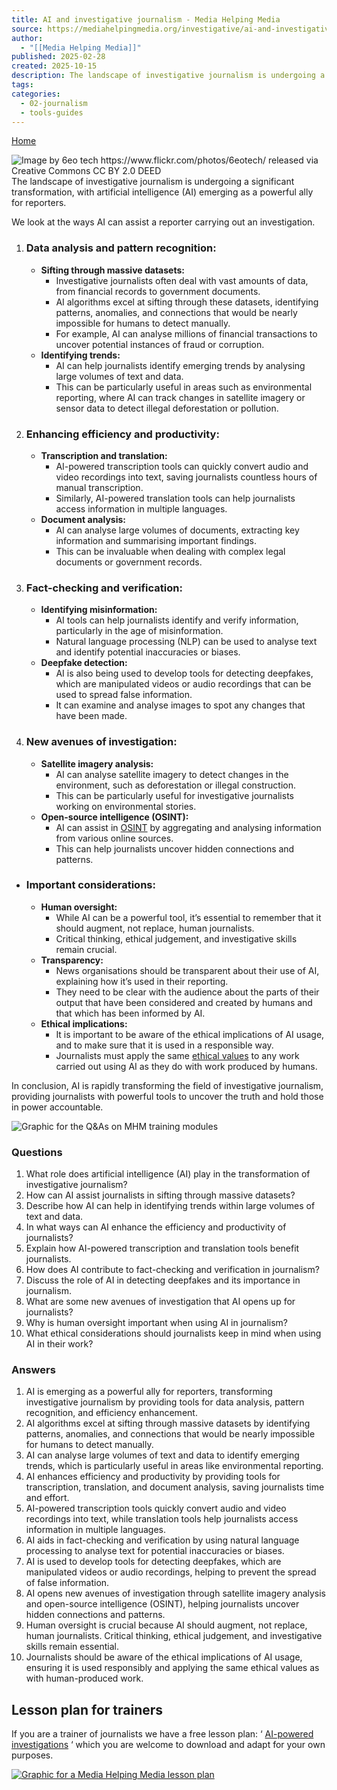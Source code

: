 ```yaml
---
title: AI and investigative journalism - Media Helping Media
source: https://mediahelpingmedia.org/investigative/ai-and-investigative-journalism/
author:
  - "[[Media Helping Media]]"
published: 2025-02-28
created: 2025-10-15
description: The landscape of investigative journalism is undergoing a significant transformation, with artificial intelligence (AI) emerging as a powerful ally for reporters.
tags:
categories:
  - 02-journalism
  - tools-guides
---
```

[Home](https://mediahelpingmedia.org/)

![Image by 6eo tech https://www.flickr.com/photos/6eotech/ released via Creative Commons CC BY 2.0 DEED](https://mediahelpingmedia.org/wp-content/uploads/2023/11/AI.jpeg) The landscape of investigative journalism is undergoing a significant transformation, with artificial intelligence (AI) emerging as a powerful ally for reporters.

We look at the ways AI can assist a reporter carrying out an investigation.

1. ### Data analysis and pattern recognition:
	- **Sifting through massive datasets:**
		- Investigative journalists often deal with vast amounts of data, from financial records to government documents.
		- AI algorithms excel at sifting through these datasets, identifying patterns, anomalies, and connections that would be nearly impossible for humans to detect manually.
		- For example, AI can analyse millions of financial transactions to uncover potential instances of fraud or corruption.
	- **Identifying trends:**
		- AI can help journalists identify emerging trends by analysing large volumes of text and data.
		- This can be particularly useful in areas such as environmental reporting, where AI can track changes in satellite imagery or sensor data to detect illegal deforestation or pollution.
2. ### Enhancing efficiency and productivity:
	- **Transcription and translation:**
		- AI-powered transcription tools can quickly convert audio and video recordings into text, saving journalists countless hours of manual transcription.
		- Similarly, AI-powered translation tools can help journalists access information in multiple languages.
	- **Document analysis:**
		- AI can analyse large volumes of documents, extracting key information and summarising important findings.
		- This can be invaluable when dealing with complex legal documents or government records.
3. ### Fact-checking and verification:
	- **Identifying misinformation:**
		- AI tools can help journalists identify and verify information, particularly in the age of misinformation.
		- Natural language processing (NLP) can be used to analyse text and identify potential inaccuracies or biases.
	- **Deepfake detection:**
		- AI is also being used to develop tools for detecting deepfakes, which are manipulated videos or audio recordings that can be used to spread false information.
		- It can examine and analyse images to spot any changes that have been made.
4. ### New avenues of investigation:
	- **Satellite imagery analysis:**
		- AI can analyse satellite imagery to detect changes in the environment, such as deforestation or illegal construction.
		- This can be particularly useful for investigative journalists working on environmental stories.
	- **Open-source intelligence (OSINT):**
		- AI can assist in [OSINT](https://en.wikipedia.org/wiki/Open-source_intelligence) by aggregating and analysing information from various online sources.
		- This can help journalists uncover hidden connections and patterns.
- ### Important considerations:
	- **Human oversight:**
		- While AI can be a powerful tool, it’s essential to remember that it should augment, not replace, human journalists.
		- Critical thinking, ethical judgement, and investigative skills remain crucial.
	- **Transparency:**
		- News organisations should be transparent about their use of AI, explaining how it’s used in their reporting.
		- They need to be clear with the audience about the parts of their output that have been considered and created by humans and that which has been informed by AI.
	- **Ethical implications:**
		- It is important to be aware of the ethical implications of AI usage, and to make sure that it is used in a responsible way.
		- Journalists must apply the same [ethical values](https://mediahelpingmedia.org/ethics/is-your-journalism-ethical-take-the-test/) to any work carried out using AI as they do with work produced by humans.

In conclusion, AI is rapidly transforming the field of investigative journalism, providing journalists with powerful tools to uncover the truth and hold those in power accountable.

![Graphic for the Q&As on MHM training modules](https://mediahelpingmedia.org/wp-content/uploads/2022/03/newqa.jpg)

### Questions

1. What role does artificial intelligence (AI) play in the transformation of investigative journalism?
2. How can AI assist journalists in sifting through massive datasets?
3. Describe how AI can help in identifying trends within large volumes of text and data.
4. In what ways can AI enhance the efficiency and productivity of journalists?
5. Explain how AI-powered transcription and translation tools benefit journalists.
6. How does AI contribute to fact-checking and verification in journalism?
7. Discuss the role of AI in detecting deepfakes and its importance in journalism.
8. What are some new avenues of investigation that AI opens up for journalists?
9. Why is human oversight important when using AI in journalism?
10. What ethical considerations should journalists keep in mind when using AI in their work?

### Answers

1. AI is emerging as a powerful ally for reporters, transforming investigative journalism by providing tools for data analysis, pattern recognition, and efficiency enhancement.
2. AI algorithms excel at sifting through massive datasets by identifying patterns, anomalies, and connections that would be nearly impossible for humans to detect manually.
3. AI can analyse large volumes of text and data to identify emerging trends, which is particularly useful in areas like environmental reporting.
4. AI enhances efficiency and productivity by providing tools for transcription, translation, and document analysis, saving journalists time and effort.
5. AI-powered transcription tools quickly convert audio and video recordings into text, while translation tools help journalists access information in multiple languages.
6. AI aids in fact-checking and verification by using natural language processing to analyse text for potential inaccuracies or biases.
7. AI is used to develop tools for detecting deepfakes, which are manipulated videos or audio recordings, helping to prevent the spread of false information.
8. AI opens new avenues of investigation through satellite imagery analysis and open-source intelligence (OSINT), helping journalists uncover hidden connections and patterns.
9. Human oversight is crucial because AI should augment, not replace, human journalists. Critical thinking, ethical judgement, and investigative skills remain essential.
10. Journalists should be aware of the ethical implications of AI usage, ensuring it is used responsibly and applying the same ethical values as with human-produced work.

## Lesson plan for trainers

If you are a trainer of journalists we have a free lesson plan: ‘ [AI-powered investigations](https://mediahelpingmedia.org/lessons/lesson-ai-powered-investigations/) ‘ which you are welcome to download and adapt for your own purposes.

[![Graphic for a Media Helping Media lesson plan](https://mediahelpingmedia.org/wp-content/uploads/2025/02/AI-Powered-Investigations-1.jpg)](https://mediahelpingmedia.org/lessons/lesson-ai-powered-investigations/)